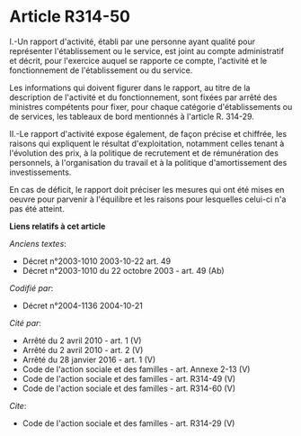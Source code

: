 # Article R314-50

I.-Un rapport d'activité, établi par une personne ayant qualité pour représenter l'établissement ou le service, est joint au
compte administratif et décrit, pour l'exercice auquel se rapporte ce compte, l'activité et le fonctionnement de
l'établissement ou du service. 

Les informations qui doivent figurer dans le rapport, au titre de la description de l'activité et du fonctionnement, sont
fixées par arrêté des ministres compétents pour fixer, pour chaque catégorie d'établissements ou de services, les tableaux de
bord mentionnés à l'article R. 314-29. 

II.-Le rapport d'activité expose également, de façon précise et chiffrée, les raisons qui expliquent le résultat
d'exploitation, notamment celles tenant à l'évolution des prix, à la politique de recrutement et de rémunération des
personnels, à l'organisation du travail et à la politique d'amortissement des investissements. 

En cas de déficit, le rapport doit préciser les mesures qui ont été mises en oeuvre pour parvenir à l'équilibre et les
raisons pour lesquelles celui-ci n'a pas été atteint.

**Liens relatifs à cet article**

_Anciens textes_:

  - Décret n°2003-1010 2003-10-22 art. 49
  - Décret n°2003-1010 du 22 octobre 2003 - art. 49 (Ab)

_Codifié par_:

  - Décret n°2004-1136 2004-10-21

_Cité par_:

  - Arrêté du 2 avril 2010 - art. 1 (V)
  - Arrêté du 2 avril 2010 - art. 2 (V)
  - Arrêté du 28 janvier 2016 - art. 1 (V)
  - Code de l'action sociale et des familles - art. Annexe 2-13 (V)
  - Code de l'action sociale et des familles - art. R314-49 (V)
  - Code de l'action sociale et des familles - art. R314-60 (V)

_Cite_:

  - Code de l'action sociale et des familles - art. R314-29 (V)
